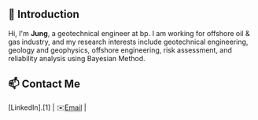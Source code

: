 ## 👋 Introduction
Hi, I'm **Jung**, a geotechnical engineer at bp. I am working for offshore oil & gas industry, and my research interests include geotechnical engineering, geology and geophysics, offshore engineering, risk assessment, and reliability analysis using Bayesian Method.

## 📫 Contact Me

[LinkedIn].[1] | ✉️[Email](jon.jungrak.son@gmail.com) |


<!--
**jrson11/jrson11** is a ✨ _special_ ✨ repository because its `README.md` (this file) appears on your GitHub profile.

Here are some ideas to get you started:

- 🔭 I’m currently working on ...
- 🌱 I’m currently learning ...
- 👯 I’m looking to collaborate on ...
- 🤔 I’m looking for help with ...
- 💬 Ask me about ...
- 📫 How to reach me: ...
- 😄 Pronouns: ...
- ⚡ Fun fact: ...
-->
